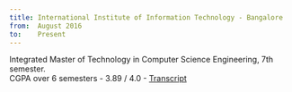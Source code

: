 ```yaml
---
title: International Institute of Information Technology - Bangalore
from:  August 2016
to:    Present
---
```


Integrated Master of Technology in Computer Science Engineering, 7th semester.<br>
CGPA over 6 semesters - 3.89 / 4.0 - <a target="_blank" rel="noopener noreferrer" href="{{site.url}}{{site.baseurl}}/assets/pdf/transcript.pdf">Transcript</a>